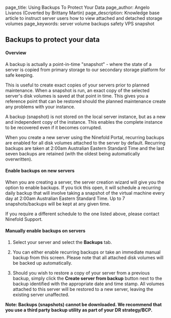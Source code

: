 page_title:       Using Backups To Protect Your Data
page_author:      Angelo Livanos (Coverted by Brittany Martin)
page_description: Knowledge base article to instruct server users how to view attached and detached storage volumes
page_keywords:    server volume backups safety VPS snapshot

## Backups to protect your data

#### Overview

A backup is actually a point-in-time "snapshot" - where the state of a server is copied from primary storage to our secondary storage platform for safe keeping.

This is useful to create exact copies of your servers prior to planned maintenance. When a snapshot is run, an exact copy of the selected server's disk volumes is saved at that point in time. This gives you a reference point that can be restored should the planned maintenance create any problems with your instance.

A backup (snapshot) is not stored on the local server instance, but as a new and independent copy of the instance. This enables the complete instance to be recovered even if it becomes corrupted.

When you create a new server using the Ninefold Portal, recurring backups are enabled for all disk volumes attached to the server by default. Recurring backups are taken at 2:00am Australian Eastern Standard Time and the last seven backups are retained (with the oldest being automatically overwritten).

#### Enable backups on new servers

When you are creating a server, the server creation wizard will give you the option to enable backups. If you tick this open, it will schedule a recurring daily backup that will involve taking a snapshot of the virtual machine every day at 2:00am Australian Eastern Standard Time. Up to 7 snapshots/backups will be kept at any given time.

If you require a different schedule to the one listed above, please contact Ninefold Support.

#### Manually enable backups on servers

1. Select your server and select the __Backups__ tab.

2. You can either enable recurring backups or take an immediate manual backup from this screen. Please note that all attached disk volumes will be backed up automatically.

3. Should you wish to restore a copy of your server from a previous backup, simply click the __Create server from backup__ button next to the backup identified with the appropriate date and time stamp. All volumes attached to this server will be restored to a new server, leaving the existing server unaffected.

__Note: Backups (snapshots) cannot be downloaded. We recommend that you use a third party backup utility as part of your DR strategy/BCP.__
